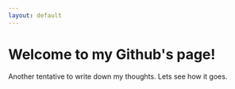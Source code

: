 ```yaml
---
layout: default
---
```


# Welcome to my Github's page!

Another tentative to write down my thoughts. Lets see how it goes.

